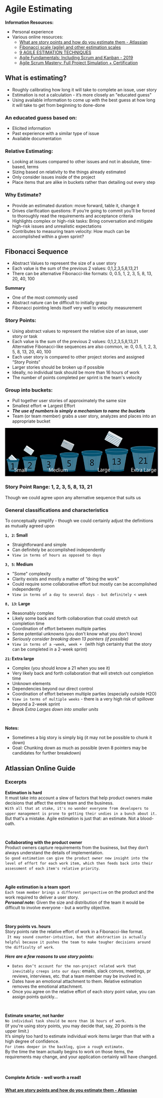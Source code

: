 # Agile Estimating
**Information Resources:**
- Personal experience
- Various online resources:
    - [What are story points and how do you estimate them - Atlassian](https://www.atlassian.com/agile/project-management/estimation)
    - [Fibonacci scale (agile) and other estimation scales](https://en.wikipedia.org/wiki/Fibonacci_scale_(agile))
    - [9 AGILE ESTIMATION TECHNIQUES](https://www.berteig.com/how-to-apply-agile/9-agile-estimation-techniques/)
    -  [Agile Fundamentals: Including Scrum and Kanban - 2019](https://www.udemy.com/course/agile-fundamentals-scrum-kanban-scrumban/#instructor-1)
    - [Agile Scrum Mastery: Full Project Simulation + Certification](https://www.udemy.com/course/agile-scrum-mastery/)

## What is estimating?
- Roughly calibrating how long it will take to complete an issue, user story
- Estimation is not a calculation - it’s more closely an "educated guess"
- Using available information to come up with the best guess at how long it will take to get from beginning to done-done
### An educated guess based on:
- Elicited information
- Past experience with a similar type of issue
- Available documentation

### Relative Estimating:
- Looking at issues compared to other issues and not in absolute, time-based, terms
- Sizing based on relativity to the things already estimated
- Only consider issues inside of the project
- Place items that are  alike in buckets rather than detailing out every step

### Why Estimate?
- Provide an estimated duration: move forward, table it, change it
- Drives clarification questions: If you’re going to commit you’ll be forced to thoroughly read the requirements and acceptance criteria
- Highlights complex or high-risk tasks: Bring conversation and mitigate high-risk issues and unrealistic expectations
- Contributes to measuring team velocity: How much can be accomplished within a given sprint?


## Fibonacci Sequence
- Abstract Values to represent the size of a user story
- Each value is the sum of the previous 2 values:  0,1,2,3,5,8,13,21
- There can be alternative Fibonacci-like formats: 0, 0.5, 1, 2, 3, 5, 8, 13, 20, 40, 100

**Summary**
- One of the most commonly used
- Abstract nature can be difficult to initially grasp
- Fibonacci pointing lends itself very well to velocity measurement

### Story Points:
- Using abstract values to represent the relative size of an issue, user story or task
- Each value is the sum of the previous 2 values: 0,1,2,3,5,8,13,21
Alternative Fibonacci-like sequences are also common, ie: 0, 0.5, 1, 2, 3, 5, 8, 13, 20, 40, 100
- Each user story is compared to other project stories and assigned “Story Points”
- Larger stories should be broken up if possible
- Ideally, no individual task should be more than 16 hours of work
- The number of points completed per sprint is the team's velocity


### Group into buckets:
- Pull together user stories of approximately the same size
- Smallest effort => Largest Effort
- **_The use of numbers is simply a mechanism to name the buckets_**
- Team (or team member) grabs a user story, analyzes and places into an appropriate bucket


![image.png](.attachments/image-buckets-2.png)

### Story Point Range: 1, 2, 3, 5, 8, 13, 21
Though we could agree upon any alternative sequence that suits us

### General classifications and characteristics
To conceptually simplify - though we could certainly adjust the definitions as mutually agreed upon

**`1, 2`: Small**
- Straightforward and simple
- Can definitely be accomplished independently
- `View in terms of hours as opposed to days`

**`3, 5`: Medium**
- "Some" complexity
- Clarity exists and mostly a matter of “doing the work”
- Could require some collaborative effort but mostly can be accomplished independently
- `View in terms of a day to several days - but definitely < week`

**`8, 13`: Large**
- Reasonably complex
- Likely some back and forth collaboration that could stretch out completion time
- Coordination of effort between multiple parties
- Some potential unknowns (you don't know what you don't know)
- _Seriously consider breaking down 13 pointers (if possible)_
- `View in terms of a ~week, week + ` (with high certainty that the story can be completed in a 2-week sprint)


**`21`: Extra large**
- Complex (you should know a 21 when you see it)
- Very likely back and forth collaboration that will stretch out completion time
- Unknown elements
- Dependencies beyond our direct control
- Coordination of effort between multiple parties (especially outside H2O)
- `View in terms of multiple weeks` - there is a very high risk of spillover beyond a 2-week sprint
- _Break Extra Larges down into smaller units_

<br/>

**Notes:**
- Sometimes a big story is simply big (it may not be possible to chunk it down)
- Goal: Chunking down as much as possible (even 8 pointers may be candidates for further breakdown)


## Atlassian Online Guide
### Excerpts

**Estimation is hard**<br/>
It must take into account a slew of factors that help product owners make decisions that affect the entire team and the business.<br/>
 `With all that at stake, it's no wonder everyone from developers to upper management is prone to getting their undies in a bunch about it.` 
 <br/>But that's a mistake. Agile estimation is just that: an estimate. Not a blood-oath.

<br/>

**Collaborating with the product owner**<br/>
Product owners capture requirements from the business, but they don’t always understand the details of implementation.<br/>
 `So good estimation can give the product owner new insight into the level of effort for each work item, which then feeds back into their assessment of each item's relative priority`.

<br/>

**Agile estimation is a team sport**<br/>
`Each team member brings a different perspective` on the product and the work required to deliver a user story.<br/>
**_Personal note:_** Given the size and distribution of the team it would be difficult to involve everyone - but a worthy objective.

<br/>

**Story points vs. hours**<br/>
Story points rate the relative effort of work in a Fibonacci-like format.<br/>
` It may sound counter-intuitive, but that abstraction is actually helpful because it pushes the team to make tougher decisions around the difficulty of work`.

**_Here are a few reasons to use story points:_**
- `Dates don’t account for the non-project related work that inevitably creeps into our days`: emails, slack convos, meetings, pr reviews, interviews, etc. that a team member may be involved in.
- Dates have an emotional attachment to them. Relative estimation removes the emotional attachment.
- Once you agree on the relative effort of each story point value, you can assign points quickly...

<br/>

**Estimate smarter, not harder**<br/>
`No individual task should be more than 16 hours of work.`<br/>
(If you're using story points, you may decide that, say, 20 points is the upper limit.)<br/>
It’s simply too hard to estimate individual work items larger than that with a high degree of confidence.<br/>
`For items deeper in the backlog, give a rough estimate.` <br/>
By the time the team actually begins to work on those items, the requirements may change, and your application certainly will have changed.

<br/>

#### Complete Article - well worth a read:exclamation:
**[What are story points and how do you estimate them - Atlassian](https://www.atlassian.com/agile/project-management/estimation)**

